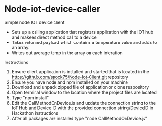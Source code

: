 # Node-iot-device-caller
Simple node IOT device client
<br>
<ul>
<li>Sets up a calling application that registers application with the IOT hub and makees direct method call to a device</li>
<li>Takes returned payload which contains a temperature value and adds to an array.</li>
<li>Writes out average temp in the array on each interation</li>
</ul>


Instructions
1. Ensure client application is installed and started that is located in the https://github.com/spock75/Node-Iot-Client.git repository
2. Ensure you have node and npm installed on your machine
3. Download and unpack zipped file of application or clone respository 
4. Open terminal window to the location where the project files are located
5. Type "npm install"
6. Edit the CallMethodOnDevice.js and update the connection string to the IoT Hub and Device ID with the provided connection string/DeviceID in Hackathon instructions
7. After all packages are installed type "node CallMethodOnDevice.js"
